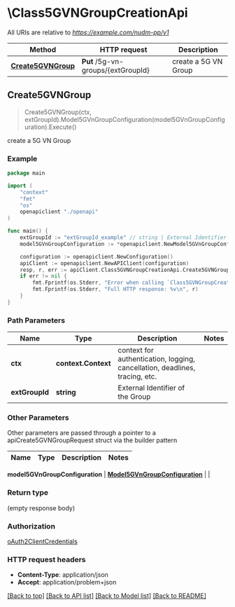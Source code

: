 # \Class5GVNGroupCreationApi

All URIs are relative to *https://example.com/nudm-pp/v1*

Method | HTTP request | Description
------------- | ------------- | -------------
[**Create5GVNGroup**](Class5GVNGroupCreationApi.md#Create5GVNGroup) | **Put** /5g-vn-groups/{extGroupId} | create a 5G VN Group



## Create5GVNGroup

> Create5GVNGroup(ctx, extGroupId).Model5GVnGroupConfiguration(model5GVnGroupConfiguration).Execute()

create a 5G VN Group

### Example

```go
package main

import (
    "context"
    "fmt"
    "os"
    openapiclient "./openapi"
)

func main() {
    extGroupId := "extGroupId_example" // string | External Identifier of the Group
    model5GVnGroupConfiguration := *openapiclient.NewModel5GVnGroupConfiguration() // Model5GVnGroupConfiguration | 

    configuration := openapiclient.NewConfiguration()
    apiClient := openapiclient.NewAPIClient(configuration)
    resp, r, err := apiClient.Class5GVNGroupCreationApi.Create5GVNGroup(context.Background(), extGroupId).Model5GVnGroupConfiguration(model5GVnGroupConfiguration).Execute()
    if err != nil {
        fmt.Fprintf(os.Stderr, "Error when calling `Class5GVNGroupCreationApi.Create5GVNGroup``: %v\n", err)
        fmt.Fprintf(os.Stderr, "Full HTTP response: %v\n", r)
    }
}
```

### Path Parameters


Name | Type | Description  | Notes
------------- | ------------- | ------------- | -------------
**ctx** | **context.Context** | context for authentication, logging, cancellation, deadlines, tracing, etc.
**extGroupId** | **string** | External Identifier of the Group | 

### Other Parameters

Other parameters are passed through a pointer to a apiCreate5GVNGroupRequest struct via the builder pattern


Name | Type | Description  | Notes
------------- | ------------- | ------------- | -------------

 **model5GVnGroupConfiguration** | [**Model5GVnGroupConfiguration**](Model5GVnGroupConfiguration.md) |  | 

### Return type

 (empty response body)

### Authorization

[oAuth2ClientCredentials](../README.md#oAuth2ClientCredentials)

### HTTP request headers

- **Content-Type**: application/json
- **Accept**: application/problem+json

[[Back to top]](#) [[Back to API list]](../README.md#documentation-for-api-endpoints)
[[Back to Model list]](../README.md#documentation-for-models)
[[Back to README]](../README.md)

